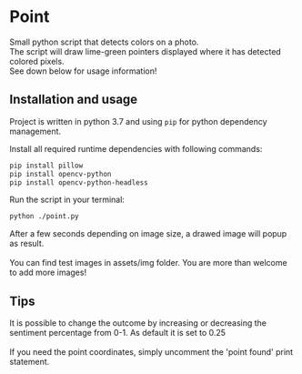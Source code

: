 # Point
Small python script that detects colors on a photo.<br>
The script will draw lime-green pointers displayed where it has detected colored pixels.<br>See down below for usage information!

## Installation and usage
Project is written in python 3.7 and using `pip` for python dependency management.

Install all required runtime dependencies with following commands:

```bash
pip install pillow
pip install opencv-python
pip install opencv-python-headless
```

Run the script in your terminal:
```bash
python ./point.py
```
After a few seconds depending on image size, a drawed image will popup as result.
<br><br>
You can find test images in assets/img folder. You are more than welcome to add more images!

## Tips
It is possible to change the outcome by increasing or decreasing the sentiment percentage from 0-1. As default it is set to 0.25
<br><br>
If you need the point coordinates, simply uncomment the 'point found' print statement.
